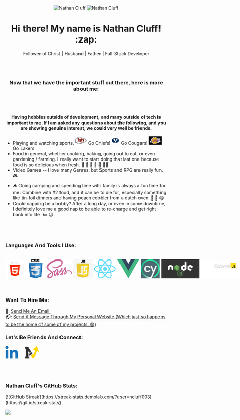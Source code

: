 <p align="center">
  <img src='https://avatars.githubusercontent.com/u/79126599?v=4' alt="Nathan Cluff" width="25%" height="auto"/>
  <img src='https://purenspiration.com/DIST/CSS/Images/my-headshot.jpg' alt="Nathan Cluff" width="25%" height="auto"/>
</p>
<h1 align="center"> Hi there! My name is Nathan Cluff! :zap: </h1>
<p align="center">Follower of Christ | Husband | Father | Full-Stack Developer</p>
<br><br>
<h3 align="center">Now that we have the important stuff out there, here is more about me:</h3>
<br><br>

<h4 align="center">Having hobbies outside of development, and many outside of tech is important to me.  If I am asked any questions about the following, and you are showing genuine interest, we could very well be friends.</h4>
<ul>
  <li>Playing and watching sports. <img src='/Images/Chiefs-logo.jpg' style='height: 25px; width: auto;' alt='Kansas City Chiefs Logo'/> Go Chiefs! <img src='/Images/byu-logo.jpg' style='height: 25px; width: auto;' alt='BYU Logo'/> Go Cougars! <img src='/Images/la-lakers-logo.jpg' style='height: 25px; width: auto;' alt='Los Angeles Lakers Logo'/> Go Lakers</li>
  <li>Food in general, whether cooking, baking, going out to eat, or even gardening / farming.  I really want to start doing that last one because food is so delicious when fresh. 🍔 🍕 🍰 🌮 🏡 🧑‍🌾</li>
  <li>Video Games -- I love many Genres, but Sports and RPG are really fun. 🎮</li>
  <li> ⛺ Going camping and spending time with family is always a fun time for me.  Combine with #2 food, and it can be to die for, especially something like tin-foil dinners and having peach cobbler from a dutch oven. 🍑 🥧 😋</li>
  <li>Could napping be a hobby?  After a long day, or even in some downtime, I definitely love me a good nap to be able to re-charge and get right back into life. 🛏️ 😜</li>
</ul>

<br><br>

<h3>Languages And Tools I Use:</h3>
<br>
<div style='display: flex; justify-content: space-evenly; align-items: center;'>
<img src='/Images/Languages-and-Tools/HTML5.png' alt='HTML5' style='height: 60px; width: auto;'/>
&nbsp; &nbsp;
<img src='/Images/Languages-and-Tools/CSS3.png' alt='CSS3' style='height: 60px; width: auto;'/>
&nbsp; &nbsp;
<img src='/Images/Languages-and-Tools/SCSS.png' alt='SCSS' style='height: 60px; width: auto;'/>
&nbsp; &nbsp;
<img src='/Images/Languages-and-Tools/JavaScript.png' alt='JavaScript' style='height: 60px; width: auto;'/>
&nbsp; &nbsp;
<img src='/Images/Languages-and-Tools/React.png' alt='React.js' style='height: 60px; width: auto;'/>
&nbsp; &nbsp;
<img src='/Images/Languages-and-Tools/Vue.png' alt='Vue.js' style='height: 60px; width: auto;'/>
&nbsp; &nbsp;
<img src='/Images/Languages-and-Tools/Cypress.jpg' alt='Cypress.js' style='height: 60px; width: auto;'/>
&nbsp; &nbsp;
<img src='/Images/Languages-and-Tools/nodejs.png' alt='Node.js' style='height: 60px; width: auto;'/>
&nbsp; &nbsp;
<img src='/Images/Languages-and-Tools/Express.png' alt='Express.js' style='height: 60px; width: auto;'/>
&nbsp; &nbsp;
<img src='/Images/Languages-and-Tools/Postman.png' alt='Postman' style='height: 60px; width: auto;'/>
&nbsp; &nbsp;
<img src='/Images/Languages-and-Tools/Pugjs.png' alt='Pug.js' style='height: 60px; width: auto;'/>
&nbsp; &nbsp;
<img src='/Images/Languages-and-Tools/Webpack.png' alt='Webpack' style='height: 60px; width: auto;'/>
&nbsp; &nbsp;
<img src='/Images/Languages-and-Tools/Git.png' alt='Git' style='height: 60px; width: auto;'/>
&nbsp; &nbsp;
<img src='/Images/Languages-and-Tools/JWT.png' alt='JSON Web Tokens' style='height: 60px; width: auto;'/>
&nbsp; &nbsp;
<img src='/Images/Languages-and-Tools/Inkscape.png' alt='Inkscape' style='height: 60px; width: auto;'/>
&nbsp; &nbsp;
<img src='/Images/Languages-and-Tools/Axios.png' alt='Axios' style='height: 60px; width: auto;'/>
&nbsp; &nbsp;
<img src='/Images/Languages-and-Tools/MongoDB.png' alt='MongoDB' style='height: 60px; width: auto;'/>
&nbsp; &nbsp;
<img src='/Images/Languages-and-Tools/Mongoose.png' alt='Mongoose.js' style='height: 60px; width: auto;'/>
&nbsp; &nbsp;
<img src='/Images/Languages-and-Tools/npm.png' alt='npm' style='height: 60px; width: auto;'/>
&nbsp; &nbsp;
<img src='/Images/Languages-and-Tools/Parcel.png' alt='Parcel Bundler' style='height: 60px; width: auto;'/>
&nbsp; &nbsp;
</div>
<br><br>

<h3>Want To Hire Me:</h3>
📧: <a href='mailto:ncluff003@purenspiration.com'>Send Me An Email.</a>
<br>
📬: <a href='https://www.purenspiration.com/contact'>Send A Message Through My Personal Website (Which just so happens to be the home of some of my projects. 😄)</a>

<h3>Let's Be Friends And Connect:</h3>
<a href='https://www.linkedin.com/in/ncluff003'><img src='/Images/linked-in-logo.png' alt='My LinkedIn Profile' style='height: 40px; width: auto;'/></a>
&nbsp; &nbsp;
<a href='https://www.purenspiration.com/contact'><img src='/Images/my-logo.svg' alt='My Personal Website' style='height: 40px; width: auto;'/></a>

<br><br>

<h3>Nathan Cluff's GitHub Stats:</h3>
[![GitHub Streak](https://streak-stats.demolab.com/?user=ncluff003)(https://git.io/streak-stats)

![](https://komarev.com/ghpvc/?username=ncluff003&color=ffd700&style=plastic&label=Profile+Views)

<!--
**ncluff003/ncluff003** is a ✨ _special_ ✨ repository because its `README.md` (this file) appears on your GitHub profile.

Here are some ideas to get you started:

- 🔭 I’m currently working on ...
- 🌱 I’m currently learning ...
- 👯 I’m looking to collaborate on ...
- 🤔 I’m looking for help with ...
- 💬 Ask me about ...
- 📫 How to reach me: ...
- 😄 Pronouns: ...
- ⚡ Fun fact: ...
-->
